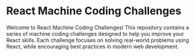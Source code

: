 # React Machine Coding Challenges

Welcome to React Machine Coding Challenges! This repository contains a series of machine coding challenges designed to help you improve your React skills. Each challenge focuses on solving real-world problems using React, while encouraging best practices in modern web development.
